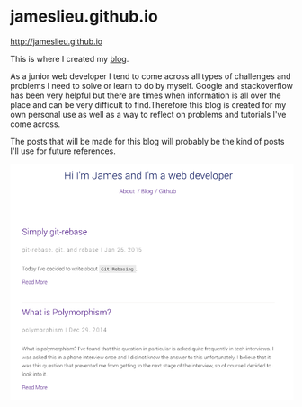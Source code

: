 jameslieu.github.io
=====

http://jameslieu.github.io

This is where I created my [blog](https://jameslieu.github.io).

As a junior web developer I tend to come across all types of challenges and problems I need to solve or learn to do by myself.
Google and stackoverflow has been very helpful but there are times when information is all over the place and can be very difficult to find.Therefore this blog is created for my own personal use as well as a way to reflect on problems and tutorials I've come across.

The posts that will be made for this blog will probably be the kind of posts I'll use for future references.

<img src="/assets/media/myblog.png" />
